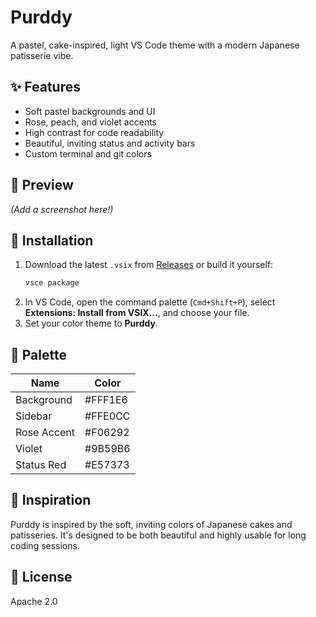 # Purddy

A pastel, cake-inspired, light VS Code theme with a modern Japanese patisserie vibe.

## ✨ Features

- Soft pastel backgrounds and UI
- Rose, peach, and violet accents
- High contrast for code readability
- Beautiful, inviting status and activity bars
- Custom terminal and git colors

## 📸 Preview

*(Add a screenshot here!)*

## 🚀 Installation

1. Download the latest `.vsix` from [Releases](#) or build it yourself:
   ```sh
   vsce package
   ```
2. In VS Code, open the command palette (`Cmd+Shift+P`), select **Extensions: Install from VSIX...**, and choose your file.
3. Set your color theme to **Purddy**.

## 🎨 Palette

| Name         | Color    |
|--------------|----------|
| Background   | #FFF1E6  |
| Sidebar      | #FFE0CC  |
| Rose Accent  | #F06292  |
| Violet       | #9B59B6  |
| Status Red   | #E57373  |

## 🧁 Inspiration

Purddy is inspired by the soft, inviting colors of Japanese cakes and patisseries. It's designed to be both beautiful and highly usable for long coding sessions.

## 📝 License

Apache 2.0
